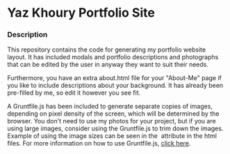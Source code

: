 # Yaz Khoury Portfolio Site

### Description

This repository contains the code for generating my portfolio website layout.
It has included modals and portfolio descriptions and photographs that can be edited
by the user in anyway they want to suit their needs.

Furthermore, you have an extra about.html file for your "About-Me" page if you like
to include descriptions about your background. It has already been pre-filled by me,
so edit it however you see fit.

A Gruntfile.js has been included to generate separate copies of images, depending on
pixel density of the screen, which will be determined by the browser. You don't need to use
my photos for your project, but if you are using large images, consider using the Gruntfile.js
to trim down the images. Example of using the image sizes can be seen in the <img srcset="...">
attribute in the html files. For more information on how to use Gruntfile.js,
[click here](http://gruntjs.com/getting-started).



